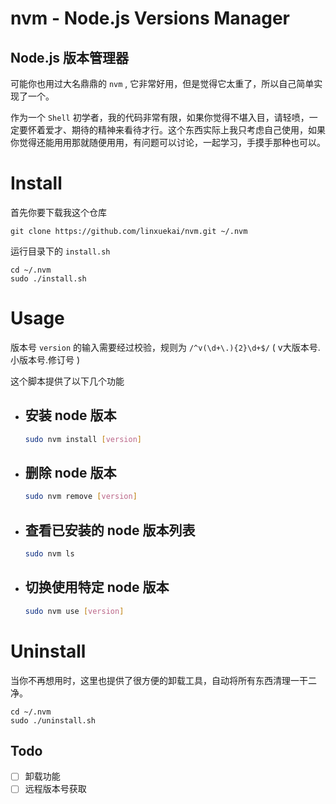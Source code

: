 # nvm - Node.js Versions Manager
## Node.js 版本管理器

可能你也用过大名鼎鼎的 `nvm` , 它非常好用，但是觉得它太重了，所以自己简单实现了一个。

作为一个 `Shell` 初学者，我的代码非常有限，如果你觉得不堪入目，请轻喷，一定要怀着爱才、期待的精神来看待才行。这个东西实际上我只考虑自己使用，如果你觉得还能用用那就随便用用，有问题可以讨论，一起学习，手摸手那种也可以。


# Install

首先你要下载我这个仓库
```
git clone https://github.com/linxuekai/nvm.git ~/.nvm
```

运行目录下的 `install.sh`
```
cd ~/.nvm
sudo ./install.sh
```


# Usage

版本号 `version` 的输入需要经过校验，规则为 `/^v(\d+\.){2}\d+$/` ( v大版本号.小版本号.修订号 )

这个脚本提供了以下几个功能 

* ## 安装 node 版本
  ```sh
  sudo nvm install [version]
  ```

* ## 删除 node 版本
  ```sh
  sudo nvm remove [version]
  ```

* ## 查看已安装的 node 版本列表
  ```sh
  sudo nvm ls
  ```

* ## 切换使用特定 node 版本
  ```sh
  sudo nvm use [version]
  ```

# Uninstall

当你不再想用时，这里也提供了很方便的卸载工具，自动将所有东西清理一干二净。

```
cd ~/.nvm
sudo ./uninstall.sh
```



## Todo

* [ ] 卸载功能
* [ ] 远程版本号获取

<!--
rm /etc/profile.d/add_node_path.sh
rm /opt/node-versions/node* -r    
rm /usr/local/nodejs                                  
rm /tmp/node* -r                  
rm ~/.npmrc
-->
